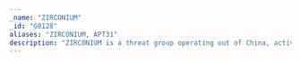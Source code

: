 ```yaml
---
_name: "ZIRCONIUM"
_id: "G0128"
aliases: "ZIRCONIUM, APT31"
description: "ZIRCONIUM is a threat group operating out of China, active since at least 2017, that has targeted individuals associated with the 2020 US presidential election and prominent leaders in the international affairs community."
---
```


